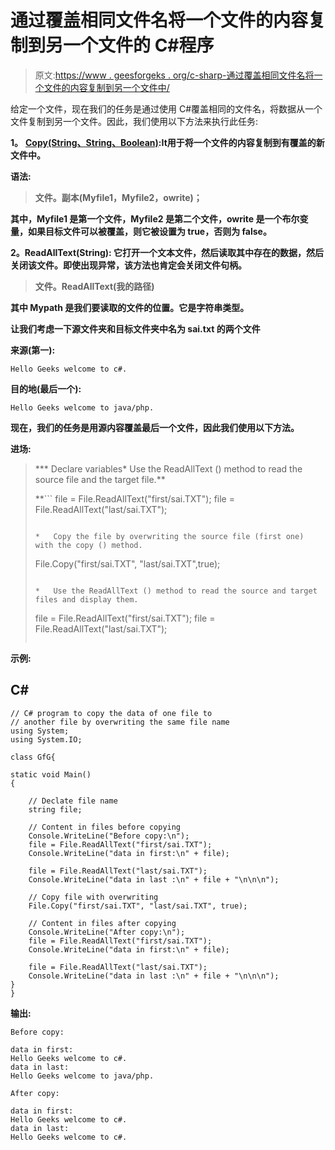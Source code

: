 # 通过覆盖相同文件名将一个文件的内容复制到另一个文件的 C#程序

> 原文:[https://www . geesforgeks . org/c-sharp-通过覆盖相同文件名将一个文件的内容复制到另一个文件中/](https://www.geeksforgeeks.org/c-sharp-program-to-copy-content-of-one-file-to-another-file-by-overwriting-same-file-name/)

给定一个文件，现在我们的任务是通过使用 C#覆盖相同的文件名，将数据从一个文件复制到另一个文件。因此，我们使用以下方法来执行此任务:

**1。** [**Copy(String、String、Boolean)**](https://www.geeksforgeeks.org/file-copystring-string-boolean-method-in-c-sharp-with-examples/?ref=rp)**:**It**用于将一个文件的内容复制到有覆盖的新文件中。**

****语法**:**

> **文件。副本(Myfile1，Myfile2，owrite)；**

**其中，Myfile1 是第一个文件，Myfile2 是第二个文件，owrite 是一个布尔变量，如果目标文件可以被覆盖，则它被设置为 true，否则为 false。**

****2。ReadAllText(String):** 它打开一个文本文件，然后读取其中存在的数据，然后关闭该文件。即使出现异常，该方法也肯定会关闭文件句柄。**

> **文件。ReadAllText(我的路径)**

**其中 Mypath 是我们要读取的文件的位置。它是字符串类型。**

**让我们考虑一下源文件夹和目标文件夹中名为 sai.txt 的两个文件**

**来源(第一):**

```
Hello Geeks welcome to c#.
```

**目的地(最后一个):**

```
Hello Geeks welcome to java/php.
```

**现在，我们的任务是用源内容覆盖最后一个文件，因此我们使用以下方法。**

****进场:****

> ***   Declare variables*   Use the ReadAllText () method to read the source file and the target file.**
> 
>  **```
> file = File.ReadAllText("first/sai.TXT");
> file = File.ReadAllText("last/sai.TXT");
> ```
> 
> *   Copy the file by overwriting the source file (first one) with the copy () method.
> 
> ```
>  File.Copy("first/sai.TXT", "last/sai.TXT",true);
> ```
> 
> *   Use the ReadAllText () method to read the source and target files and display them.
> 
> ```
> file = File.ReadAllText("first/sai.TXT");
> file = File.ReadAllText("last/sai.TXT");
> ```**

****示例:****

## **C#**

```
// C# program to copy the data of one file to 
// another file by overwriting the same file name
using System;
using System.IO;

class GfG{

static void Main()
{

    // Declate file name
    string file;

    // Content in files before copying
    Console.WriteLine("Before copy:\n");
    file = File.ReadAllText("first/sai.TXT");
    Console.WriteLine("data in first:\n" + file);

    file = File.ReadAllText("last/sai.TXT");
    Console.WriteLine("data in last :\n" + file + "\n\n\n");

    // Copy file with overwriting
    File.Copy("first/sai.TXT", "last/sai.TXT", true);

    // Content in files after copying
    Console.WriteLine("After copy:\n");
    file = File.ReadAllText("first/sai.TXT");
    Console.WriteLine("data in first:\n" + file);

    file = File.ReadAllText("last/sai.TXT");
    Console.WriteLine("data in last :\n" + file + "\n\n\n");
}
}
```

****输出:****

```
Before copy:

data in first:
Hello Geeks welcome to c#.
data in last:
Hello Geeks welcome to java/php.

After copy:

data in first:
Hello Geeks welcome to c#.
data in last:
Hello Geeks welcome to c#.
```